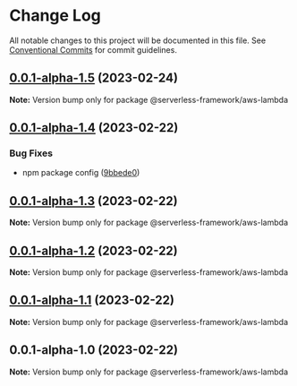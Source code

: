 # Change Log

All notable changes to this project will be documented in this file.
See [Conventional Commits](https://conventionalcommits.org) for commit guidelines.

## [0.0.1-alpha-1.5](https://github.com/Edwin-Luijten/serverless-framework/compare/@serverless-framework/aws-lambda@0.0.1-alpha-1.4...@serverless-framework/aws-lambda@0.0.1-alpha-1.5) (2023-02-24)

**Note:** Version bump only for package @serverless-framework/aws-lambda





## [0.0.1-alpha-1.4](https://github.com/Edwin-Luijten/serverless-framework/compare/@serverless-framework/aws-lambda@0.0.1-alpha-1.3...@serverless-framework/aws-lambda@0.0.1-alpha-1.4) (2023-02-22)


### Bug Fixes

* npm package config ([9bbede0](https://github.com/Edwin-Luijten/serverless-framework/commit/9bbede0609d0630ce5486256e47cad6893455233))





## [0.0.1-alpha-1.3](https://github.com/Edwin-Luijten/serverless-framework/compare/@serverless-framework/aws-lambda@0.0.1-alpha-1.2...@serverless-framework/aws-lambda@0.0.1-alpha-1.3) (2023-02-22)

**Note:** Version bump only for package @serverless-framework/aws-lambda





## [0.0.1-alpha-1.2](https://github.com/Edwin-Luijten/serverless-framework/compare/@serverless-framework/aws-lambda@0.0.1-alpha-1.1...@serverless-framework/aws-lambda@0.0.1-alpha-1.2) (2023-02-22)

**Note:** Version bump only for package @serverless-framework/aws-lambda





## [0.0.1-alpha-1.1](https://github.com/Edwin-Luijten/serverless-framework/compare/@serverless-framework/aws-lambda@0.0.1-alpha-1.0...@serverless-framework/aws-lambda@0.0.1-alpha-1.1) (2023-02-22)

**Note:** Version bump only for package @serverless-framework/aws-lambda





## 0.0.1-alpha-1.0 (2023-02-22)

**Note:** Version bump only for package @serverless-framework/aws-lambda
